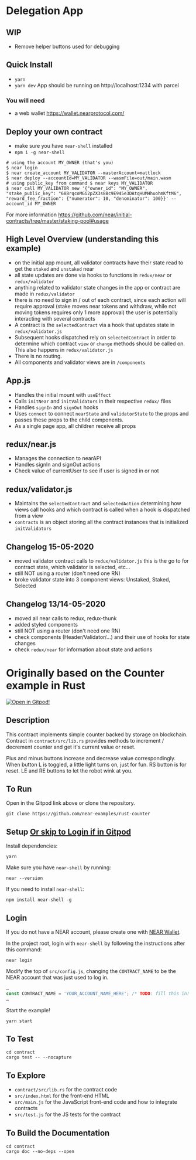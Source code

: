 Delegation App
=================================

## WIP
- Remove helper buttons used for debugging

## Quick Install
- `yarn`
- `yarn dev`
App should be running on http://localhost:1234 with parcel

### You will need
- a web wallet https://wallet.nearprotocol.com/

## Deploy your own contract
- make sure you have `near-shell` installed
- `npm i -g near-shell`
```
# using the account MY_OWNER (that's you)
$ near login
$ near create_account MY_VALIDATOR --masterAccount=mattlock
$ near deploy --accountId=MY_VALIDATOR --wasmFile=out/main.wasm
# using public_key from command $ near keys MY_VALIDATOR
$ near call MY_VALIDATOR new '{"owner_id": "MY_OWNER", "stake_public_key": "688rqcoMGi2pZX3s8Bc9E945e3DAtqHUMHhuohmKftM6", "reward_fee_fraction": {"numerator": 10, "denominator": 100}}' --account_id MY_OWNER
```
For more information https://github.com/near/initial-contracts/tree/master/staking-pool#usage 


## High Level Overview (understanding this example)
- on the initial app mount, all validator contracts have their state read to get the `staked` and `unstaked` near
- all state updates are done via hooks to functions in `redux/near` or `redux/validator`
- anything related to validator state changes in the app or contract are made in `redux/validator`
- there is no need to sign in / out of each contract, since each action will require approval (stake moves near tokens and withdraw, while not moving tokens requires only 1 more approval) the user is potentially interacting with several contracts
- A contract is the `selectedContract` via a hook that updates state in `redux/validator.js`
- Subsequent hooks dispatched rely on `selectedContract` in order to determine which contract `view` or `change` methods should be called on. This also happens in `redux/validator.js`
- There is no routing.
- All components and validator views are in `/components`

## App.js
- Handles the initial mount with `useEffect`
- Calls `initNear` and `initValidators` in their respective `redux/` files
- Handles `signIn` and `signOut` hooks
- Uses `connect` to connect `nearState` and `validatorState` to the props and passes these props to the child components.
- As a single page app, all children receive all props

## redux/near.js
- Manages the connection to nearAPI
- Handles signIn and signOut actions
- Check value of currentUser to see if user is signed in or not

## redux/validator.js
- Maintains the `selectedContract` and `selectedAction` determining how views call hooks and which contract is called when a hook is dispatched from a view
- `contracts` is an object storing all the contract instances that is initialized `initValidators`

## Changelog 15-05-2020
- moved validator contract calls to `redux/validator.js` this is the go to for contract state, which validator is selected, etc...
- still NOT using a router (don't need one RN)
- broke validator state into 3 component views: Unstaked, Staked, Selected

## Changelog 13/14-05-2020
- moved all near calls to redux, redux-thunk
- added styled components
- still NOT using a router (don't need one RN)
- check components (Header/Validator/...) and their use of hooks for state changes
- check `redux/near` for information about state and actions


Originally based on the Counter example in Rust
=================================

[![Open in Gitpod!](https://gitpod.io/button/open-in-gitpod.svg)](https://gitpod.io/#https://github.com/near-examples/rust-counter)

<!-- MAGIC COMMENT: DO NOT DELETE! Everything above this line is hidden on NEAR Examples page -->

## Description

This contract implements simple counter backed by storage on blockchain.
Contract in `contract/src/lib.rs` provides methods to increment / decrement counter and get it's current value or reset.

Plus and minus buttons increase and decrease value correspondingly. When button L is toggled, a little light turns on, just for fun. RS button is for reset. LE and RE buttons to let the robot wink at you.

## To Run
Open in the Gitpod link above or clone the repository.

```
git clone https://github.com/near-examples/rust-counter
```


## Setup [Or skip to Login if in Gitpod](#login)
Install dependencies:

```
yarn
```

Make sure you have `near-shell` by running:

```
near --version
```

If you need to install `near-shell`:

```
npm install near-shell -g
```

## Login
If you do not have a NEAR account, please create one with [NEAR Wallet](https://wallet.nearprotocol.com).

In the project root, login with `near-shell` by following the instructions after this command:

```
near login
```

Modify the top of `src/config.js`, changing the `CONTRACT_NAME` to be the NEAR account that was just used to log in.

```javascript
…
const CONTRACT_NAME = 'YOUR_ACCOUNT_NAME_HERE'; /* TODO: fill this in! */
…
```

Start the example!

```
yarn start
```

## To Test

```
cd contract
cargo test -- --nocapture
```

## To Explore

- `contract/src/lib.rs` for the contract code
- `src/index.html` for the front-end HTML
- `src/main.js` for the JavaScript front-end code and how to integrate contracts
- `src/test.js` for the JS tests for the contract

## To Build the Documentation

```
cd contract
cargo doc --no-deps --open
```

